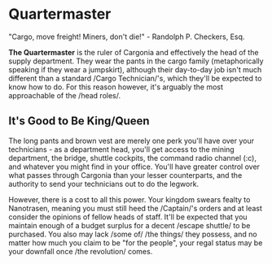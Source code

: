 Quartermaster
===

"Cargo, move freight! Miners, don't die!" - Randolph P. Checkers, Esq.

**The Quartermaster** is the ruler of Cargonia and effectively the head of the supply department. They wear the pants in the cargo family (metaphorically speaking if they wear a jumpskirt), although their day-to-day job isn't much different than a standard /Cargo Technician/'s, which they'll be expected to know how to do. For this reason however, it's arguably the most approachable of the /head roles/.

## It's Good to Be King/Queen
The long pants and brown vest are merely one perk you'll have over your technicians - as a department head, you'll get access to the mining department, the bridge, shuttle cockpits, the command radio channel (:c), and whatever you might find in your office. You'll have greater control over what passes through Cargonia than your lesser counterparts, and the authority to send your technicians out to do the legwork.

However, there is a cost to all this power. Your kingdom swears fealty to Nanotrasen, meaning you must still heed the /Captain/'s orders and at least consider the opinions of fellow heads of staff. It'll be expected that you maintain enough of a budget surplus for a decent /escape shuttle/ to be purchased. You also may lack /some of/ /the things/ they possess, and no matter how much you claim to be "for the people", your regal status may be your downfall once /the revolution/ comes.
